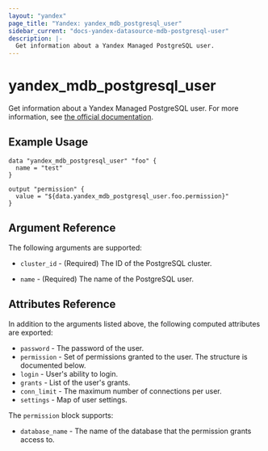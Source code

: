 ```yaml
---
layout: "yandex"
page_title: "Yandex: yandex_mdb_postgresql_user"
sidebar_current: "docs-yandex-datasource-mdb-postgresql-user"
description: |-
  Get information about a Yandex Managed PostgreSQL user.
---
```


# yandex\_mdb\_postgresql\_user

Get information about a Yandex Managed PostgreSQL user. For more information, see
[the official documentation](https://cloud.yandex.com/docs/managed-postgresql/).

## Example Usage

```hcl
data "yandex_mdb_postgresql_user" "foo" {
  name = "test"
}

output "permission" {
  value = "${data.yandex_mdb_postgresql_user.foo.permission}"
}
```

## Argument Reference

The following arguments are supported:

* `cluster_id` - (Required) The ID of the PostgreSQL cluster.

* `name` - (Required) The name of the PostgreSQL user.

## Attributes Reference

In addition to the arguments listed above, the following computed attributes are
exported:

* `password` - The password of the user.
* `permission` - Set of permissions granted to the user. The structure is documented below.
* `login` - User's ability to login.
* `grants` - List of the user's grants.
* `conn_limit` - The maximum number of connections per user.
* `settings` - Map of user settings.

The `permission` block supports:

* `database_name` - The name of the database that the permission grants access to.
